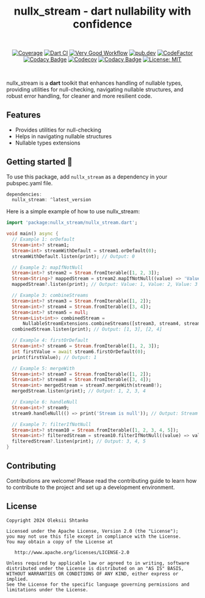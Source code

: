 <h1 align="center">nullx_stream - dart nullability with confidence</h1></br>

<p align="center">
  <a href="https://github.com/ashtanko/nullx/actions/workflows/coverage.yml"><img alt="Coverage" src="https://github.com/ashtanko/nullx/actions/workflows/coverage.yml/badge.svg"/></a>
  <a href="https://github.com/ashtanko/nullx/actions/workflows/build.yml"><img alt="Dart CI" src="https://github.com/ashtanko/nullx/actions/workflows/build.yml/badge.svg"/></a>
  <a href="https://github.com/ashtanko/nullx/actions/workflows/very_good_workflow.yml"><img alt="Very Good Workflow" src="https://github.com/ashtanko/nullx/actions/workflows/very_good_workflow.yml/badge.svg"/></a>
  <a href="https://pub.dev/packages/nullx"><img alt="pub.dev" src="https://img.shields.io/pub/v/nullx?label=nullx"/></a>
  <a href="https://www.codefactor.io/repository/github/ashtanko/nullx"><img alt="CodeFactor" src="https://www.codefactor.io/repository/github/ashtanko/nullx/badge"/></a>
  <a href="https://app.codacy.com/gh/ashtanko/nullx/dashboard?utm_source=gh&utm_medium=referral&utm_content=&utm_campaign=Badge_grade"><img alt="Codacy Badge" src="https://app.codacy.com/project/badge/Grade/badee387cb23488c9091051b572c47f1"/></a>
  <a href="https://codecov.io/github/ashtanko/nullx"><img alt="Codecov" src="https://codecov.io/github/ashtanko/nullx/graph/badge.svg?token=D4JQVJUE1M"/></a>
  <a href="https://app.codacy.com/gh/ashtanko/nullx/dashboard?utm_source=gh&utm_medium=referral&utm_content=&utm_campaign=Badge_coverage"><img alt="Codacy Badge" src="https://app.codacy.com/project/badge/Coverage/badee387cb23488c9091051b572c47f1"/></a>
  <a href="https://github.com/ashtanko/the-algorithms/blob/main/LICENSE"><img alt="License: MIT" src="https://img.shields.io/badge/License-MIT-yellow.svg"/></a>
</p><br>

nullx_stream is a **dart** toolkit that enhances handling of nullable types, providing utilities for null-checking, navigating nullable structures, and robust error handling, for cleaner and more resilient code.

## Features

- Provides utilities for null-checking
- Helps in navigating nullable structures
- Nullable types extensions

## Getting started 🎉

To use this package, add `nullx_stream` as a dependency in your pubspec.yaml file.

```dart
dependencies:
  nullx_stream: ^latest_version
```

Here is a simple example of how to use nullx_stream:

```dart
import 'package:nullx_stream/nullx_stream.dart';

void main() async {
  // Example 1: orDefault
  Stream<int>? stream1;
  Stream<int> streamWithDefault = stream1.orDefault(0);
  streamWithDefault.listen(print); // Output: 0

  // Example 2: mapIfNotNull
  Stream<int>? stream2 = Stream.fromIterable([1, 2, 3]);
  Stream<String>? mappedStream = stream2.mapIfNotNull((value) => 'Value: $value');
  mappedStream?.listen(print); // Output: Value: 1, Value: 2, Value: 3

  // Example 3: combineStreams
  Stream<int>? stream3 = Stream.fromIterable([1, 2]);
  Stream<int>? stream4 = Stream.fromIterable([3, 4]);
  Stream<int>? stream5 = null;
  Stream<List<int>> combinedStream =
      NullableStreamExtensions.combineStreams([stream3, stream4, stream5]);
  combinedStream.listen(print); // Output: [1, 3], [2, 4]

  // Example 4: firstOrDefault
  Stream<int>? stream6 = Stream.fromIterable([1, 2, 3]);
  int firstValue = await stream6.firstOrDefault(0);
  print(firstValue); // Output: 1

  // Example 5: mergeWith
  Stream<int>? stream7 = Stream.fromIterable([1, 2]);
  Stream<int>? stream8 = Stream.fromIterable([3, 4]);
  Stream<int> mergedStream = stream7.mergeWith(stream8!);
  mergedStream.listen(print); // Output: 1, 2, 3, 4

  // Example 6: handleNull
  Stream<int>? stream9;
  stream9.handleNull(() => print('Stream is null')); // Output: Stream is null

  // Example 7: filterIfNotNull
  Stream<int>? stream10 = Stream.fromIterable([1, 2, 3, 4, 5]);
  Stream<int>? filteredStream = stream10.filterIfNotNull((value) => value > 2);
  filteredStream?.listen(print); // Output: 3, 4, 5
}
```

## Contributing

Contributions are welcome! Please read the contributing guide to learn how to contribute to the project and set up a development environment.

## License

```plain
Copyright 2024 Oleksii Shtanko

Licensed under the Apache License, Version 2.0 (the "License");
you may not use this file except in compliance with the License.
You may obtain a copy of the License at

   http://www.apache.org/licenses/LICENSE-2.0

Unless required by applicable law or agreed to in writing, software
distributed under the License is distributed on an "AS IS" BASIS,
WITHOUT WARRANTIES OR CONDITIONS OF ANY KIND, either express or implied.
See the License for the specific language governing permissions and
limitations under the License.
```
